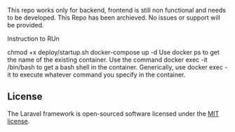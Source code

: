 This repo works only for backend, frontend is still non functional and needs to be developed. This Repo has been archieved. No issues or support will be provided.


Instruction to RUn

chmod +x deploy/startup.sh
docker-compose up -d
 Use docker ps to get the name of the existing container.
Use the command docker exec -it <container name> /bin/bash to get a bash shell in the container.
Generically, use docker exec -it <container name> <command> to execute whatever command you specify in the container.
## License

The Laravel framework is open-sourced software licensed under the [MIT license](https://opensource.org/licenses/MIT).
